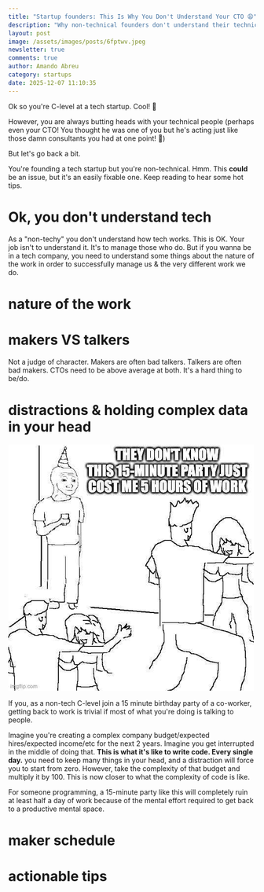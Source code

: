 ```yaml
---
title: "Startup founders: This Is Why You Don't Understand Your CTO 😩"
description: "Why non-technical founders don't understand their technical counterparts "
layout: post
image: /assets/images/posts/6fptwv.jpeg
newsletter: true
comments: true
author: Amando Abreu
category: startups
date: 2025-12-07 11:10:35
---
```

Ok so you're C-level at a tech startup. Cool! 🚀 

However, you are always butting heads with your technical people (perhaps even your CTO! You thought he was one of you but he's acting just like those damn consultants you had at one point! 😤)

But let's go back a bit.

You're founding a tech startup but you're non-technical. Hmm. This **could** be an issue, but it's an easily fixable one. Keep reading to hear some hot tips.

# Ok, you don't understand tech

As a "non-techy" you don't understand how tech works. This is OK. Your job isn't to understand it. It's to manage those who do. But if you wanna be in a tech company, you need to understand some things about the nature of the work in order to successfully manage us & the very different work we do.

# nature of the work

# makers VS talkers
Not a judge of character. Makers are often bad talkers. Talkers are often bad makers. CTOs need to be above average at both. It's a hard thing to be/do.

# distractions & holding complex data in your head

![](/assets/images/posts/6fptwv.jpeg)

If you, as a non-tech C-level join a 15 minute birthday party of a co-worker, getting back to work is trivial if most of what you're doing is talking to people. 

Imagine you're creating a complex company budget/expected hires/expected income/etc for the next 2 years. Imagine you get interrupted in the middle of doing that. **This is what it's like to write code. Every single day.** you need to keep many things in your head, and a distraction will force you to start from zero. However, take the complexity of that budget and multiply it by 100. This is now closer to what the complexity of code is like.

For someone programming, a 15-minute party like this will completely ruin at least half a day of work because of the mental effort required to get back to a productive mental space.

# maker schedule

# actionable tips